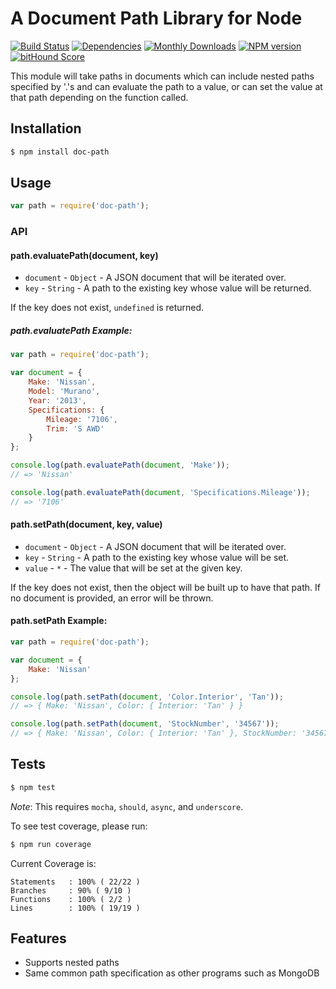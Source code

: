 # A Document Path Library for Node

[![Build Status](https://travis-ci.org/mrodrig/doc-path.svg?branch=master)](https://travis-ci.org/mrodrig/doc-path)
[![Dependencies](https://www.bithound.io/github/mrodrig/doc-path/badges/dependencies.svg)](https://www.bithound.io/github/mrodrig/doc-path/master/dependencies/npm)
[![Monthly Downloads](http://img.shields.io/npm/dm/doc-path.svg)](https://www.npmjs.org/package/doc-path)
[![NPM version](https://img.shields.io/npm/v/doc-path.svg)](https://www.npmjs.org/package/doc-path)
[![bitHound Score](https://www.bithound.io/github/mrodrig/doc-path/badges/score.svg)](https://www.bithound.io/github/mrodrig/doc-path)

This module will take paths in documents which can include nested paths specified by '.'s and can evaluate the path
to a value, or can set the value at that path depending on the function called.

## Installation

```bash
$ npm install doc-path
```

## Usage

```javascript
var path = require('doc-path');
```

### API

#### path.evaluatePath(document, key)

* `document` - `Object` - A JSON document that will be iterated over.
* `key` - `String` - A path to the existing key whose value will be returned.

If the key does not exist, `undefined` is returned.

##### path.evaluatePath Example:

```javascript
var path = require('doc-path');

var document = {
    Make: 'Nissan',
    Model: 'Murano',
    Year: '2013',
    Specifications: {
        Mileage: '7106',
        Trim: 'S AWD'
    }
};

console.log(path.evaluatePath(document, 'Make'));
// => 'Nissan'

console.log(path.evaluatePath(document, 'Specifications.Mileage'));
// => '7106'
```

#### path.setPath(document, key, value)

* `document` - `Object` - A JSON document that will be iterated over.
* `key` - `String` - A path to the existing key whose value will be set.
* `value` - `*` - The value that will be set at the given key.

If the key does not exist, then the object will be built up to have that path.
If no document is provided, an error will be thrown.

#### path.setPath Example:

 ```javascript
 var path = require('doc-path');

 var document = {
     Make: 'Nissan'
 };

 console.log(path.setPath(document, 'Color.Interior', 'Tan'));
 // => { Make: 'Nissan', Color: { Interior: 'Tan' } }

 console.log(path.setPath(document, 'StockNumber', '34567'));
 // => { Make: 'Nissan', Color: { Interior: 'Tan' }, StockNumber: '34567' }
 ```

## Tests

```bash
$ npm test
```

_Note_: This requires `mocha`, `should`, `async`, and `underscore`.

To see test coverage, please run:
```bash
$ npm run coverage
```

Current Coverage is:
```
Statements   : 100% ( 22/22 )
Branches     : 90% ( 9/10 )
Functions    : 100% ( 2/2 )
Lines        : 100% ( 19/19 )
```

## Features

- Supports nested paths
- Same common path specification as other programs such as MongoDB